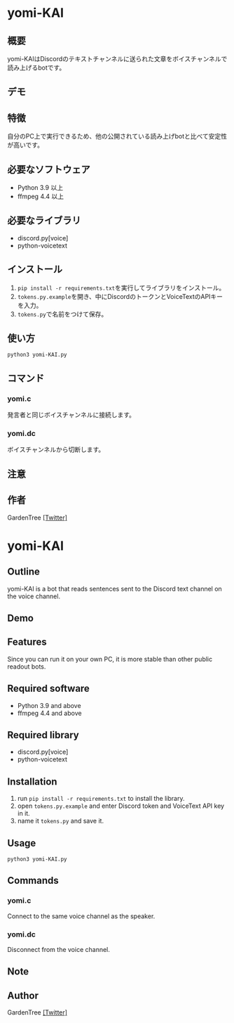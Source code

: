 # yomi-KAI

## 概要
yomi-KAIはDiscordのテキストチャンネルに送られた文章をボイスチャンネルで読み上げるbotです。

## デモ

## 特徴
自分のPC上で実行できるため、他の公開されている読み上げbotと比べて安定性が高いです。

## 必要なソフトウェア
- Python 3.9 以上  
- ffmpeg 4.4 以上

## 必要なライブラリ
- discord.py[voice]  
- python-voicetext

## インストール
1. `pip install -r requirements.txt`を実行してライブラリをインストール。  
2. `tokens.py.example`を開き、中にDiscordのトークンとVoiceTextのAPIキーを入力。
3. `tokens.py`で名前をつけて保存。

## 使い方
`python3 yomi-KAI.py`

## コマンド
### yomi.c
発言者と同じボイスチャンネルに接続します。
### yomi.dc
ボイスチャンネルから切断します。

## 注意

## 作者
GardenTree [[Twitter]](https://twitter.com/Garden__Tree)


# yomi-KAI

## Outline
yomi-KAI is a bot that reads sentences sent to the Discord text channel on the voice channel.

## Demo

## Features
Since you can run it on your own PC, it is more stable than other public readout bots.
## Required software
- Python 3.9 and above  
- ffmpeg 4.4 and above

## Required library
- discord.py[voice]  
- python-voicetext

## Installation
1. run `pip install -r requirements.txt` to install the library.
2. open `tokens.py.example` and enter Discord token and VoiceText API key in it.
3. name it `tokens.py` and save it.

## Usage
`python3 yomi-KAI.py`

## Commands
### yomi.c
Connect to the same voice channel as the speaker.
### yomi.dc
Disconnect from the voice channel.

## Note

## Author
GardenTree [[Twitter]](https://twitter.com/Garden__Tree)

